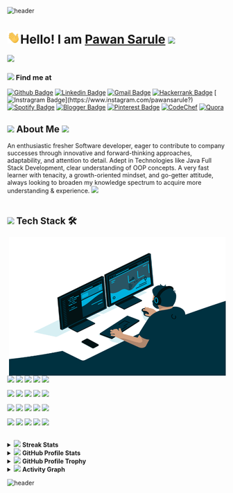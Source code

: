 ![header](https://capsule-render.vercel.app/api?type=waving&color=gradient&height=140&fontSize=60&fontColor=EBF4FA&text=𝔓𝔞𝔴𝔞𝔫%20𝔖𝔞𝔯𝔲𝔩𝔢&animation=blinking&fontAlign=75&fontAlignY=30)
<h1> <img src="https://raw.githubusercontent.com/ABSphreak/ABSphreak/master/gifs/Hi.gif" width="30">Hello! I am <a href="https://pawansarule.github.io/">Pawan Sarule</a> <img src="https://emojis.slackmojis.com/emojis/images/1531849430/4246/blob-sunglasses.gif?1531849430" width="30"></h1>
</h1>

![](https://komarev.com/ghpvc/?username=pawansarule&color=F70D1A&style=plastic&label=PROFILE+VIEWS)
### <img src="https://cdn.pixabay.com/animation/2023/06/13/15/12/15-12-34-590_512.gif" width="20"> Find me at
[![Github Badge](http://img.shields.io/badge/-Github-black?style=plastic&logo=github&link=https://github.com/pawansarule/)](https://github.com/pawansarule/) 
[![Linkedin Badge](https://img.shields.io/badge/-LinkedIn-blue?style=plastic&logo=Linkedin&logoColor=white&link=https://www.linkedin.com/in/pawan-sarule/)](https://www.linkedin.com/in/pawan-sarule)
[![Gmail Badge](https://img.shields.io/badge/-Gmail-d14836?style=plastic&logo=Gmail&logoColor=white&link=mailto:sarulepavan@gmail.com)](mailto:sarulepavan@gmail.com)
[![Hackerrank Badge](https://img.shields.io/badge/-Hackerrank-2EC866?style=plastic&logo=HackerRank&logoColor=white&link=https://www.hackerrank.com/Defcon27)](https://www.hackerrank.com/sarulepavan)
[![Instragram Badge](https://img.shields.io/badge/-Instagram-E4405F?style=plastic&logo=instagram&logoColor=white&link=https://www.instagram.com/pawansarule?)](https://www.instagram.com/pawansarule?)
[![Spotify Badge](https://img.shields.io/badge/Spotify-1ED761?&style=plastic&logo=spotify&logoColor=white&link=https://open.spotify.com/user/31tdujyiwobgkdhfmwp6g3itmtwe?si=b141d512730847bf&utm_source=copy-link&dl_branch=1)](https://open.spotify.com/user/31tdujyiwobgkdhfmwp6g3itmtwe?si=b141d512730847bf&utm_source=copy-link&dl_branch=1)
[![Blogger Badge](https://img.shields.io/badge/Blogger-FF5722?style=plastic&logo=blogger&logoColor=white&link=https://sarulepawan.blogspot.com/)](https://sarulepawan.blogspot.com/)
[![Pinterest Badge](https://img.shields.io/badge/Pinterest-%23E60023.svg?&style=plastic&logo=Pinterest&logoColor=white&link=https://in.pinterest.com/pawansarule/)](https://in.pinterest.com/pawansarule/)
[![CodeChef](https://img.shields.io/badge/CodeChef-%23964B00.svg?style=plastic&logo=CodeChef&logoColor=white&link=https://www.codechef.com/users/pawansarule/)](https://www.codechef.com/users/pawansarule/)
[![Quora](https://img.shields.io/badge/Quora-%23B92B27.svg?style=plastic&logo=Quora&logoColor=white&link=https://www.quora.com/profile/PAWAN-SARULE/)](https://www.quora.com/profile/PAWAN-SARULE/)

## <img src="https://media0.giphy.com/media/2wXzHRJttakUh5m53W/giphy.gif?cid=6c09b952a1f50be6aca1384a681a754d110fd8eedadedfcd&rid=giphy.gif&ct=s" width="30"> About Me  <img src="https://media.giphy.com/media/VgCDAzcKvsR6OM0uWg/giphy.gif" width="50"> 
An enthusiastic fresher Software developer, eager to contribute to company successes 
through innovative and forward-thinking approaches, adaptability, and attention to detail. 
Adept in Technologies like Java Full Stack Development, clear understanding of OOP 
concepts. A very fast learner with tenacity, a growth-oriented mindset, and go-getter 
attitude, always looking to broaden my knowledge spectrum to acquire more 
understanding & experience.
<img src="https://1.bp.blogspot.com/-YAc8tHuSoLg/Xq_2gi_CwUI/AAAAAAAAp2I/lFpt4mX_HvYGke58YJIsZDB4AXSJKn7pgCNcBGAsYHQ/s1600/laptop.gif" width="28"><br/><br/>
 
## <img src="https://media0.giphy.com/media/2wXzHRJttakUh5m53W/giphy.gif?cid=6c09b952a1f50be6aca1384a681a754d110fd8eedadedfcd&rid=giphy.gif&ct=s" width="30"> Tech Stack 🛠 
<img align="right" alt="GIF" src="https://github.com/pawansarule/pawansarule/blob/main/code.gif?raw=true" width="500" height="320" />


 
<img height="20" src="https://img.shields.io/badge/java-%23ED8B00?style=plastic&logo=openjdk&logoColor=white"> <img height="20" src="https://img.shields.io/badge/c%23-%23239120?style=plastic&logo=csharp&logoColor=white"> <img height="20" src="https://img.shields.io/badge/MySQL-00000F?style=plastic&logo=mysql&logoColor=white"> <img height="20" src="https://img.shields.io/badge/spring-%236DB33F?style=plastic&logo=spring&logoColor=white"> <img height="20" src="https://img.shields.io/badge/AWS-%23FF9900?style=plastic&logo=amazon-aws&logoColor=white">


<img height="20" src="https://img.shields.io/badge/HTML-239120?style=plastic&logo=html5&logoColor=white&color=orange"> <img height="20" src="https://img.shields.io/badge/CSS-239120?&style=plastic&logo=css3&logoColor=white&color=blue"> <img height="20" src="https://img.shields.io/badge/JavaScript-F7DF1E?style=plastic&logo=javascript&logoColor=black"> <img height="20" src="https://img.shields.io/badge/bootstrap-%238511FA?style=plastic&logo=bootstrap&logoColor=white"> <img height="20" src="https://img.shields.io/badge/react-%2320232a?style=plastic&logo=react&logoColor=white">


<img height="20" src="https://img.shields.io/badge/python-3670A0?style=plastic&logo=python&logoColor=white"> <img height="20" src="https://img.shields.io/badge/C-00599C?style=plastic&logo=c&logoColor=white"> <img height="20" src="https://img.shields.io/badge/c++-%2300599C?style=plastic&logo=c%2B%2B&logoColor=white"> <img height="20" src="https://img.shields.io/badge/Linux-FCC624?style=plastic&logo=linux&logoColor=black"> <img height="20" src="https://img.shields.io/badge/Oracle-F80000?style=plastic&logo=oracle&logoColor=white">


<img height="20" src="https://img.shields.io/badge/go-%2300ADD8?style=plastic&logo=go&logoColor=white"> <img height="20" src="https://img.shields.io/badge/php-%23777BB4?style=plastic&logo=php&logoColor=white"> <img height="20" src="https://img.shields.io/badge/r-%23276DC3?style=plastic&logo=r&logoColor=white"> <img height="20" src="https://img.shields.io/badge/Shell_Script-121011?style=plastic&logo=gnu-bash&logoColor=white"> <img height="20" src="https://img.shields.io/badge/.NET-5C2D91?style=plastic&logo=.net&logoColor=white">



<br/>

<details> 
<summary><img src="https://media3.giphy.com/media/Uv8Ta4p6YryoilH5Bp/giphy.gif?cid=6c09b952cdad3a55aa555f0e68dabfb0904f4b8c9520508e&rid=giphy.gif&ct=s" width="19"> <b>Streak Stats</b></summary>
<br/>
<p align="center">
<a>
<img alt="pawansarule's streak" src="https://github-readme-streak-stats.herokuapp.com/?user=pawansarule&theme=black-ice&hide_border=true&stroke=0000&background=0D1117&ring=60D9FA&fire=FFE87C&currStreakLabel=FFE87C&currStreakNum=52fa5a&sideNums=52fa5a&sideLabels=60D9FA"/>
</a>
<br/> 
</details>

<details> 
<summary><img src="https://media0.giphy.com/media/IzLejEn5juzsLN4AqX/giphy.gif?cid=6c09b95202d701c99b6d656b3bbfd11a5df50c10f17e6daa&rid=giphy.gif&ct=s" width="19"> <b>GitHub Profile Stats</b></summary>
<br/>
 <p align="center">
<a>
<img height="118px" src="https://github-readme-stats.vercel.app/api?username=pawansarule&hide_title=true&hide_border=true&show_icons=true&include_all_commits=true&count_private=true&line_height=21&text_color=000&icon_color=000&bg_color=0,ea6161,ffc64d,fffc4d,52fa5a&theme=graywhite&hide=prs,contribs" /><a><img height="118px" img alt="pawansarule's Top Languages" src="https://github-readme-stats.vercel.app/api/top-langs/?username=pawansarule&&hide_border=true&layout=compact&langs_count=6&exclude_repo=comp426,Redventures-Movie-Quotes&text_color=000&icon_color=fff&bg_color=0,52fa5a,4dfcff,c64dff&theme=graywhite" />
</a>
<br/> 
</details>

<details> 
<summary><img src="https://c.tenor.com/lbJXQL_diL0AAAAi/ahmeteroll.gif&ct=s" width="19"> <b>GitHub Profile Trophy</b></summary></summary>
<br/> 

[![trophy](https://github-profile-trophy.vercel.app/?username=pawansarule&title=Commits,Stars,Repositories&theme=juicyfresh&row=1&column=3&margin-w=20&no-bg=true&no-frame=true)](https://github.com/pawansarule/github-profile-trophy)
</details>


<details> 
<summary><img src="https://media0.giphy.com/media/0qjoCMz8Z8jaLZ6Yal/giphy.gif?cid=6c09b952d1e1bf12ca4ee98f8908b8a8115a3aa2de75ff42&rid=giphy.gif&ct=s" width="19"> <b>Activity Graph</b></summary>
<a>
<img src="https://github-readme-activity-graph.vercel.app/graph?username=pawansarule&theme=react-dark&area=true&point=52fa5a&hide_border=true" width="100%">
</a>
</details>

![header](https://capsule-render.vercel.app/api?type=waving&color=gradient&height=140&section=footer)
